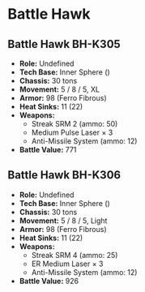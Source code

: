 # Battle Hawk
## Battle Hawk BH-K305
- **Role:** Undefined
- **Tech Base:** Inner Sphere ()
- **Chassis:** 30 tons
- **Movement:** 5 / 8 / 5, XL
- **Armor:** 98 (Ferro Fibrous)
- **Heat Sinks:** 11 (22)
- **Weapons:**
  - Streak SRM 2 (ammo: 50)
  - Medium Pulse Laser × 3
  - Anti-Missile System (ammo: 12)
- **Battle Value:** 771

## Battle Hawk BH-K306
- **Role:** Undefined
- **Tech Base:** Inner Sphere ()
- **Chassis:** 30 tons
- **Movement:** 5 / 8 / 5, Light
- **Armor:** 98 (Ferro Fibrous)
- **Heat Sinks:** 11 (22)
- **Weapons:**
  - Streak SRM 4 (ammo: 25)
  - ER Medium Laser × 3
  - Anti-Missile System (ammo: 12)
- **Battle Value:** 926

